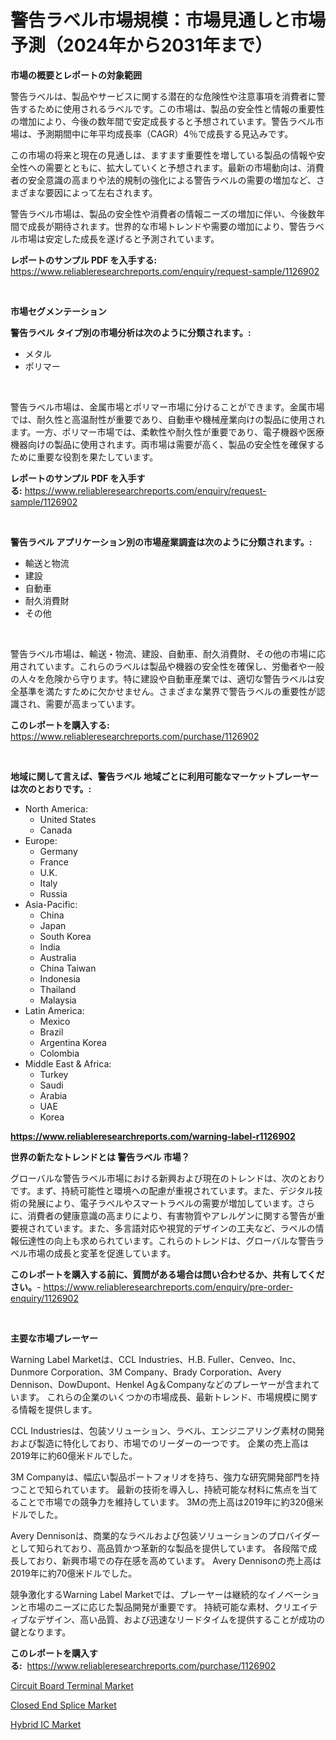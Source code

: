 <p><h1>警告ラベル市場規模：市場見通しと市場予測（2024年から2031年まで）</h1></p><p><strong>市場の概要とレポートの対象範囲</strong></p>
<p><p>警告ラベルは、製品やサービスに関する潜在的な危険性や注意事項を消費者に警告するために使用されるラベルです。この市場は、製品の安全性と情報の重要性の増加により、今後の数年間で安定成長すると予想されています。警告ラベル市場は、予測期間中に年平均成長率（CAGR）4％で成長する見込みです。</p><p>この市場の将来と現在の見通しは、ますます重要性を増している製品の情報や安全性への需要とともに、拡大していくと予想されます。最新の市場動向は、消費者の安全意識の高まりや法的規制の強化による警告ラベルの需要の増加など、さまざまな要因によって左右されます。</p><p>警告ラベル市場は、製品の安全性や消費者の情報ニーズの増加に伴い、今後数年間で成長が期待されます。世界的な市場トレンドや需要の増加により、警告ラベル市場は安定した成長を遂げると予測されています。</p></p>
<p><strong>レポートのサンプル PDF を入手する:</strong> <a href="https://www.reliableresearchreports.com/enquiry/request-sample/1126902">https://www.reliableresearchreports.com/enquiry/request-sample/1126902</a></p>
<p>&nbsp;</p>
<p><strong>市場セグメンテーション</strong></p>
<p><strong>警告ラベル タイプ別の市場分析は次のように分類されます。:</strong></p>
<p><ul><li>メタル</li><li>ポリマー</li></ul></p>
<p>&nbsp;</p>
<p><p>警告ラベル市場は、金属市場とポリマー市場に分けることができます。金属市場では、耐久性と高温耐性が重要であり、自動車や機械産業向けの製品に使用されます。一方、ポリマー市場では、柔軟性や耐久性が重要であり、電子機器や医療機器向けの製品に使用されます。両市場は需要が高く、製品の安全性を確保するために重要な役割を果たしています。</p></p>
<p><strong>レポートのサンプル PDF を入手する:</strong>&nbsp;<a href="https://www.reliableresearchreports.com/enquiry/request-sample/1126902">https://www.reliableresearchreports.com/enquiry/request-sample/1126902</a></p>
<p>&nbsp;</p>
<p><strong> 警告ラベル アプリケーション別の市場産業調査は次のように分類されます。:</strong></p>
<p><ul><li>輸送と物流</li><li>建設</li><li>自動車</li><li>耐久消費財</li><li>その他</li></ul></p>
<p>&nbsp;</p>
<p><p>警告ラベル市場は、輸送・物流、建設、自動車、耐久消費財、その他の市場に応用されています。これらのラベルは製品や機器の安全性を確保し、労働者や一般の人々を危険から守ります。特に建設や自動車産業では、適切な警告ラベルは安全基準を満たすために欠かせません。さまざまな業界で警告ラベルの重要性が認識され、需要が高まっています。</p></p>
<p><strong>このレポートを購入する:</strong>&nbsp; <a href="https://www.reliableresearchreports.com/purchase/1126902">https://www.reliableresearchreports.com/purchase/1126902</a></p>
<p>&nbsp;</p>
<p><strong>地域に関して言えば、警告ラベル 地域ごとに利用可能なマーケットプレーヤーは次のとおりです。:</strong></p>
<p><ul>
    <li>
        North America:
        <ul>
            <li>United States</li>
            <li>Canada</li>
        </ul>
    </li>
    <li>
        Europe:
        <ul>
            <li>Germany</li>
            <li>France</li>
            <li>U.K.</li>
            <li>Italy</li>
            <li>Russia</li>
        </ul>
    </li>
    <li>
        Asia-Pacific:
        <ul>
            <li>China</li>
            <li>Japan</li>
            <li>South Korea</li>
            <li>India</li>
            <li>Australia</li>
            <li>China Taiwan</li>
            <li>Indonesia</li>
            <li>Thailand</li>
            <li>Malaysia</li>
        </ul>
    </li>
    <li>
        Latin America:
        <ul>
            <li>Mexico</li>
            <li>Brazil</li>
            <li>Argentina Korea</li>
            <li>Colombia</li>
        </ul>
    </li>
    <li>
        Middle East & Africa:
        <ul>
            <li>Turkey</li>
            <li>Saudi</li>
            <li>Arabia</li>
            <li>UAE</li>
            <li>Korea</li>
        </ul>
    </li>
    </ul></p>
<p><strong><a href="https://www.reliableresearchreports.com/warning-label-r1126902">https://www.reliableresearchreports.com/warning-label-r1126902</a></strong>&nbsp;</p>
<p><strong>世界の新たなトレンドとは 警告ラベル 市場？</strong></p>
<p><p>グローバルな警告ラベル市場における新興および現在のトレンドは、次のとおりです。まず、持続可能性と環境への配慮が重視されています。また、デジタル技術の発展により、電子ラベルやスマートラベルの需要が増加しています。さらに、消費者の健康意識の高まりにより、有害物質やアレルゲンに関する警告が重要視されています。また、多言語対応や視覚的デザインの工夫など、ラベルの情報伝達性の向上も求められています。これらのトレンドは、グローバルな警告ラベル市場の成長と変革を促進しています。</p></p>
<p><strong>このレポートを購入する前に、質問がある場合は問い合わせるか、共有してください。</strong>- <a href="https://www.reliableresearchreports.com/enquiry/pre-order-enquiry/1126902">https://www.reliableresearchreports.com/enquiry/pre-order-enquiry/1126902</a></p>
<p>&nbsp;</p>
<p><strong>主要な市場プレーヤー</strong></p>
<p><p>Warning Label Marketは、CCL Industries、H.B. Fuller、Cenveo、Inc、Dunmore Corporation、3M Company、Brady Corporation、Avery Dennison、DowDupont、Henkel Ag＆Companyなどのプレーヤーが含まれています。 これらの企業のいくつかの市場成長、最新トレンド、市場規模に関する情報を提供します。</p><p>CCL Industriesは、包装ソリューション、ラベル、エンジニアリング素材の開発および製造に特化しており、市場でのリーダーの一つです。 企業の売上高は2019年に約60億米ドルでした。</p><p>3M Companyは、幅広い製品ポートフォリオを持ち、強力な研究開発部門を持つことで知られています。 最新の技術を導入し、持続可能な材料に焦点を当てることで市場での競争力を維持しています。 3Mの売上高は2019年に約320億米ドルでした。</p><p>Avery Dennisonは、商業的なラベルおよび包装ソリューションのプロバイダーとして知られており、高品質かつ革新的な製品を提供しています。 各段階で成長しており、新興市場での存在感を高めています。 Avery Dennisonの売上高は2019年に約70億米ドルでした。</p><p>競争激化するWarning Label Marketでは、プレーヤーは継続的なイノベーションと市場のニーズに応じた製品開発が重要です。 持続可能な素材、クリエイティブなデザイン、高い品質、および迅速なリードタイムを提供することが成功の鍵となります。</p></p>
<p><strong>このレポートを購入する:</strong>&nbsp;&nbsp;<a href="https://www.reliableresearchreports.com/purchase/1126902">https://www.reliableresearchreports.com/purchase/1126902</a></p>
<p><p><a href="https://confirmed-shield-e13.notion.site/Circuit-Board-Terminal-Market-Size-CAGR-Trends-2024-2030-0d06436cc71e470e9c63f979f9642a99">Circuit Board Terminal Market</a></p><p><a href="https://funky-papaya-cf4.notion.site/Closed-End-Splice-Market-Share-Evolution-and-Market-Growth-Trends-2024-2031-79556f174eaa4ab681bd61088a933bb6">Closed End Splice Market</a></p><p><a href="https://sore-arch-6db.notion.site/Hybrid-IC-Market-Furnishes-Information-on-Market-Share-Market-Trends-and-Market-Growth-f934a1d4bf34400b984c5b4fe2377ee6">Hybrid IC Market</a></p></p>